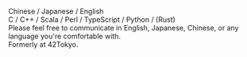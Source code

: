 Chinese / Japanese / English</br>
C / C++ / Scala / Perl / TypeScript / Python / (Rust)</br>
Please feel free to communicate in English, Japanese, Chinese, or any language you're comfortable with. </br>
Formerly at 42Tokyo.
